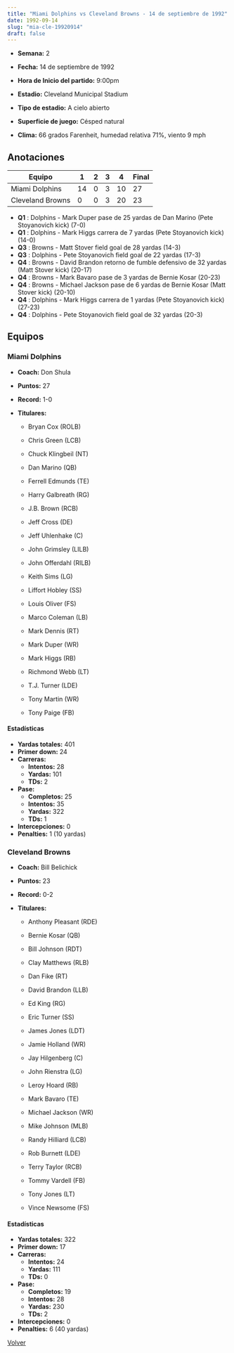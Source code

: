 ```yaml
---
title: "Miami Dolphins vs Cleveland Browns - 14 de septiembre de 1992"
date: 1992-09-14
slug: "mia-cle-19920914"
draft: false
---
```


* **Semana:** 2
* **Fecha:** 14 de septiembre de 1992

* **Hora de Inicio del partido:** 9:00pm
* **Estadio:** Cleveland Municipal Stadium
* **Tipo de estadio:** A cielo abierto
* **Superficie de juego:** Césped natural
* **Clima:** 66 grados Farenheit, humedad relativa 71%, viento 9 mph





## Anotaciones
| Equipo | 1 | 2 | 3 | 4 | Final |
|--------|---|---|---|---|-------|
| Miami Dolphins  | 14 | 0 | 3 | 10  | 27 |
| Cleveland Browns  | 0 | 0 | 3 | 20  | 23 |
* **Q1** : Dolphins - Mark Duper pase de 25 yardas de Dan Marino (Pete Stoyanovich kick) (7-0)
* **Q1** : Dolphins - Mark Higgs carrera de 7 yardas (Pete Stoyanovich kick) (14-0)
* **Q3** : Browns - Matt Stover field goal de 28 yardas (14-3)
* **Q3** : Dolphins - Pete Stoyanovich field goal de 22 yardas (17-3)
* **Q4** : Browns - David Brandon retorno de fumble defensivo de 32 yardas (Matt Stover kick) (20-17)
* **Q4** : Browns - Mark Bavaro pase de 3 yardas de Bernie Kosar (20-23)
* **Q4** : Browns - Michael Jackson pase de 6 yardas de Bernie Kosar (Matt Stover kick) (20-10)
* **Q4** : Dolphins - Mark Higgs carrera de 1 yardas (Pete Stoyanovich kick) (27-23)
* **Q4** : Dolphins - Pete Stoyanovich field goal de 32 yardas (20-3)


## Equipos


### Miami Dolphins
* **Coach:** Don Shula
* **Puntos:** 27
* **Record:** 1-0
* **Titulares:** 

  * Bryan Cox (ROLB) 

  * Chris Green (LCB) 

  * Chuck Klingbeil (NT) 

  * Dan Marino (QB) 

  * Ferrell Edmunds (TE) 

  * Harry Galbreath (RG) 

  * J.B. Brown (RCB) 

  * Jeff Cross (DE) 

  * Jeff Uhlenhake (C) 

  * John Grimsley (LILB) 

  * John Offerdahl (RILB) 

  * Keith Sims (LG) 

  * Liffort Hobley (SS) 

  * Louis Oliver (FS) 

  * Marco Coleman (LB) 

  * Mark Dennis (RT) 

  * Mark Duper (WR) 

  * Mark Higgs (RB) 

  * Richmond Webb (LT) 

  * T.J. Turner (LDE) 

  * Tony Martin (WR) 

  * Tony Paige (FB) 

#### Estadísticas
* **Yardas totales:** 401
* **Primer down:** 24
* **Carreras:**
  * **Intentos:** 28
  * **Yardas:** 101
  * **TDs:** 2
* **Pase:**
  * **Completos:** 25
  * **Intentos:** 35
  * **Yardas:** 322
  * **TDs:** 1
* **Intercepciones:** 0
* **Penalties:** 1 (10 yardas)

### Cleveland Browns
* **Coach:** Bill Belichick
* **Puntos:** 23
* **Record:** 0-2
* **Titulares:** 

  * Anthony Pleasant (RDE) 

  * Bernie Kosar (QB) 

  * Bill Johnson (RDT) 

  * Clay Matthews (RLB) 

  * Dan Fike (RT) 

  * David Brandon (LLB) 

  * Ed King (RG) 

  * Eric Turner (SS) 

  * James Jones (LDT) 

  * Jamie Holland (WR) 

  * Jay Hilgenberg (C) 

  * John Rienstra (LG) 

  * Leroy Hoard (RB) 

  * Mark Bavaro (TE) 

  * Michael Jackson (WR) 

  * Mike Johnson (MLB) 

  * Randy Hilliard (LCB) 

  * Rob Burnett (LDE) 

  * Terry Taylor (RCB) 

  * Tommy Vardell (FB) 

  * Tony Jones (LT) 

  * Vince Newsome (FS) 

#### Estadísticas
* **Yardas totales:** 322
* **Primer down:** 17
* **Carreras:**
  * **Intentos:** 24
  * **Yardas:** 111
  * **TDs:** 0
* **Pase:**
  * **Completos:** 19
  * **Intentos:** 28
  * **Yardas:** 230
  * **TDs:** 2
* **Intercepciones:** 0
* **Penalties:** 6 (40 yardas)


[Volver](/historia/1992)
